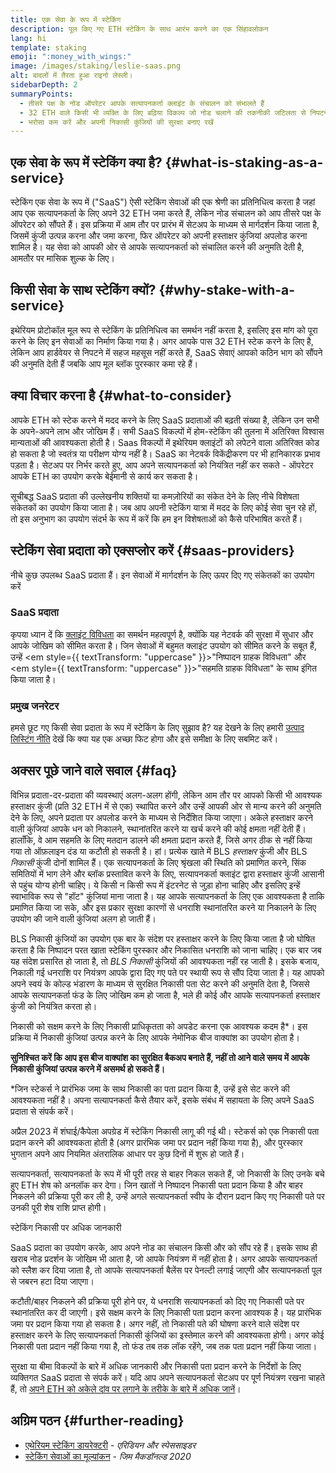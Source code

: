 ```yaml
---
title: एक सेवा के रूप में स्टेकिंग
description: पूल किए गए ETH स्टेकिंग के साथ आरंभ करने का एक सिंहावलोकन
lang: hi
template: staking
emoji: ":money_with_wings:"
image: /images/staking/leslie-saas.png
alt: बादलों में तैरता हुआ राइनो लेस्ली।
sidebarDepth: 2
summaryPoints:
  - तीसरे पक्ष के नोड ऑपरेटर आपके सत्यापनकर्ता क्लाइंट के संचालन को संभालते हैं
  - 32 ETH वाले किसी भी व्यक्ति के लिए बढ़िया विकल्प जो नोड चलाने की तकनीकी जटिलता से निपटने में सहज महसूस नहीं करता है
  - भरोसा कम करें और अपनी निकासी कुंजियों की सुरक्षा बनाए रखें
---
```


## एक सेवा के रूप में स्टेकिंग क्या है? {#what-is-staking-as-a-service}

स्टेकिंग एक सेवा के रूप में ("SaaS") ऐसी स्टेकिंग सेवाओं की एक श्रेणी का प्रतिनिधित्व करता है जहां आप एक सत्यापनकर्ता के लिए अपने 32 ETH जमा करते हैं, लेकिन नोड संचालन को आप तीसरे पक्ष के ऑपरेटर को सौंपते हैं। इस प्रक्रिया में आम तौर पर प्रारंभ में सेटअप के माध्यम से मार्गदर्शन किया जाता है, जिसमें कुंजी उत्पन्न करना और जमा करना, फिर ऑपरेटर को अपनी हस्ताक्षर कुंजियां अपलोड करना शामिल है। यह सेवा को आपकी ओर से आपके सत्यापनकर्ता को संचालित करने की अनुमति देती है, आमतौर पर मासिक शुल्क के लिए।

## किसी सेवा के साथ स्टेकिंग क्यों? {#why-stake-with-a-service}

इथेरियम प्रोटोकॉल मूल रूप से स्टेकिंग के प्रतिनिधित्व का समर्थन नहीं करता है, इसलिए इस मांग को पूरा करने के लिए इन सेवाओं का निर्माण किया गया है। अगर आपके पास 32 ETH स्टेक करने के लिए है, लेकिन आप हार्डवेयर से निपटने में सहज महसूस नहीं करते हैं, SaaS सेवाएं आपको कठिन भाग को सौंपने की अनुमति देती हैं जबकि आप मूल ब्लॉक पुरस्कार कमा रहे हैं।

<CardGrid>
  <Card title="आपका अपना सत्यापनकर्ता" emoji=":desktop_computer:" description="Deposit your own 32 ETH to activate your own set of signing keys that will participate in Ethereum consensus. Monitor your progress with dashboards to watch those ETH rewards accumulate." />
  <Card title="आसान शुरूआत" emoji="🏁" description="Forget about hardware specs, setup, node maintenance and upgrades. SaaS providers let you outsource the hard part by uploading your own signing credentials, allowing them to run a validator on your behalf, for a small cost." />
  <Card title="अपना जोखिम सीमित करें" emoji=":shield:" description="In many cases users do not have to give up access to the keys that enable withdrawing or transferring staked funds. These are different from the signing keys, and can be stored separately to limit (but not eliminate) your risk as a staker." />
</CardGrid>

<StakingComparison page="saas" />

## क्या विचार करना है {#what-to-consider}

आपके ETH को स्टेक करने में मदद करने के लिए SaaS प्रदाताओं की बढ़ती संख्या है, लेकिन उन सभी के अपने-अपने लाभ और जोखिम हैं। सभी SaaS विकल्पों में होम-स्टेकिंग की तुलना में अतिरिक्त विश्वास मान्यताओं की आवश्यकता होती है। Saas विकल्पों में इथेरियम क्लाइंटों को लपेटने वाला अतिरिक्त कोड हो सकता है जो स्वतंत्र या परीक्षण योग्य नहीं है। SaaS का नेटवर्क विकेंद्रीकरण पर भी हानिकारक प्रभाव पड़ता है। सेटअप पर निर्भर करते हुए, आप अपने सत्यापनकर्ता को नियंत्रित नहीं कर सकते - ऑपरेटर आपके ETH का उपयोग करके बेईमानी से कार्य कर सकता है।

सूचीबद्ध SaaS प्रदाता की उल्लेखनीय शक्तियों या कमज़ोरियों का संकेत देने के लिए नीचे विशेषता संकेतकों का उपयोग किया जाता है। जब आप अपनी स्टेकिंग यात्रा में मदद के लिए कोई सेवा चुन रहे हों, तो इस अनुभाग का उपयोग संदर्भ के रूप में करें कि हम इन विशेषताओं को कैसे परिभाषित करते हैं।

<StakingConsiderations page="saas" />

## स्टेकिंग सेवा प्रदाता को एक्सप्लोर करें {#saas-providers}

नीचे कुछ उपलब्ध SaaS प्रदाता हैं। इन सेवाओं में मार्गदर्शन के लिए ऊपर दिए गए संकेतकों का उपयोग करें

<ProductDisclaimer />

### SaaS प्रदाता

<StakingProductsCardGrid category="saas" />

कृपया ध्यान दें कि [क्लाइंट विविधता](/developers/docs/nodes-and-clients/client-diversity/) का समर्थन महत्वपूर्ण है, क्योंकि यह नेटवर्क की सुरक्षा में सुधार और आपके जोखिम को सीमित करता है। जिन सेवाओं में बहुमत क्लाइंट उपयोग को सीमित करने के सबूत हैं, उन्हें <em style={{ textTransform: "uppercase" }}>"निष्पादन ग्राहक विविधता"</em> और <em style={{ textTransform: "uppercase" }}>"सहमति ग्राहक विविधता"</em> के साथ इंगित किया जाता है।

### प्रमुख जनरेटर

<StakingProductsCardGrid category="keyGen" />

हमसे छूट गए किसी सेवा प्रदाता के रूप में स्टेकिंग के लिए सुझाव है? यह देखने के लिए हमारी [उत्पाद लिस्टिंग नीति](/contributing/adding-staking-products/) देखें कि क्या यह एक अच्छा फिट होगा और इसे समीक्षा के लिए सबमिट करें।

## अक्सर पूछे जाने वाले सवाल {#faq}

<ExpandableCard title="मेरी कुंजियां किसके पास हैं?" eventCategory="SaasStaking" eventName="clicked who holds my keys">
विभिन्न प्रदाता-दर-प्रदाता की व्यवस्थाएं अलग-अलग होंगी, लेकिन आम तौर पर आपको किसी भी आवश्यक हस्ताक्षर कुंजी (प्रति 32 ETH में से एक) स्थापित करने और उन्हें आपकी ओर से मान्य करने की अनुमति देने के लिए, अपने प्रदाता पर अपलोड करने के माध्यम से निर्देशित किया जाएगा। अकेले हस्ताक्षर करने वाली कुंजियां आपके धन को निकालने, स्थानांतरित करने या खर्च करने की कोई क्षमता नहीं देती हैं। हालाँकि, वे आम सहमति के लिए मतदान डालने की क्षमता प्रदान करते हैं, जिसे अगर ठीक से नहीं किया गया तो ऑफ़लाइन दंड या कटौती हो सकती है।
</ExpandableCard>

<ExpandableCard title="तो कुंजियों के दो सेट हैं?" eventCategory="SaasStaking" eventName="clicked so there are two sets of keys">
हां। प्रत्येक खाते में BLS <em>हस्ताक्षर</em> कुंजी और BLS <em>निकासी</em> कुंजी दोनों शामिल हैं। एक सत्यापनकर्ता के लिए श्रृंखला की स्थिति को प्रमाणित करने, सिंक समितियों में भाग लेने और ब्लॉक प्रस्तावित करने के लिए, सत्यापनकर्ता क्लाइंट द्वारा हस्ताक्षर कुंजी आसानी से पहुंच योग्य होनी चाहिए। ये किसी न किसी रूप में इंटरनेट से जुड़ा होना चाहिए और इसलिए इन्हें स्वाभाविक रूप से "हॉट" कुंजियां माना जाता है। यह आपके सत्यापनकर्ता के लिए एक आवश्यकता है ताकि प्रमाणित किया जा सके, और इस प्रकार सुरक्षा कारणों से धनराशि स्थानांतरित करने या निकालने के लिए उपयोग की जाने वाली कुंजियां अलग हो जाती हैं।

BLS निकासी कुंजियों का उपयोग एक बार के संदेश पर हस्ताक्षर करने के लिए किया जाता है जो घोषित करता है कि निष्पादन परत खाता स्टेकिंग पुरस्कार और निकासित धनराशि को जाना चाहिए। एक बार जब यह संदेश प्रसारित हो जाता है, तो <em>BLS निकासी</em> कुंजियों की आवश्यकता नहीं रह जाती है। इसके बजाय, निकाली गई धनराशि पर नियंत्रण आपके द्वारा दिए गए पते पर स्थायी रूप से सौंप दिया जाता है। यह आपको अपने स्वयं के कोल्ड भंडारण के माध्यम से सुरक्षित निकासी पता सेट करने की अनुमति देता है, जिससे आपके सत्यापनकर्ता फंड के लिए जोखिम कम हो जाता है, भले ही कोई और आपके सत्यापनकर्ता हस्ताक्षर कुंजी को नियंत्रित करता हो।

निकासी को सक्षम करने के लिए निकासी प्राधिकृतता को अपडेट करना एक आवश्यक कदम है\*। इस प्रक्रिया में निकासी कुंजियां उत्पन्न करने के लिए आपके नेमोनिक बीज वाक्यांश का उपयोग होता है।

<strong>सुनिश्चित करें कि आप इस बीज वाक्यांश का सुरक्षित बैकअप बनाते हैं, नहीं तो आने वाले समय में आपके निकासी कुंजियां उत्पन्न करने में असमर्थ हो सकते हैं।</strong>

\*जिन स्टेकर्स ने प्रारंभिक जमा के साथ निकासी का पता प्रदान किया है, उन्हें इसे सेट करने की आवश्यकता नहीं है। अपना सत्यापनकर्ता कैसे तैयार करें, इसके संबंध में सहायता के लिए अपने SaaS प्रदाता से संपर्क करें।
</ExpandableCard>

<ExpandableCard title="मैं निकासी कब कर सकता हूँ?" eventCategory="SaasStaking" eventName="clicked when can I withdraw">
अप्रैल 2023 में शंघाई/कैपेला अपग्रेड में स्टेकिंग निकासी लागू की गई थी। स्टेकर्स को एक निकासी पता प्रदान करने की आवश्यकता होती है (अगर प्रारंभिक जमा पर प्रदान नहीं किया गया है), और पुरस्कार भुगतान अपने आप नियमित अंतरालिक आधार पर कुछ दिनों में शुरू हो जाते हैं।

सत्यापनकर्ता, सत्यापनकर्ता के रूप में भी पूरी तरह से बाहर निकल सकते हैं, जो निकासी के लिए उनके बचे हुए ETH शेष को अनलॉक कर देगा। जिन खातों ने निष्पादन निकासी पता प्रदान किया है और बाहर निकलने की प्रक्रिया पूरी कर ली है, उन्हें अगले सत्यापनकर्ता स्वीप के दौरान प्रदान किए गए निकासी पते पर उनकी पूरी शेष राशि प्राप्त होगी।

<ButtonLink href="/staking/withdrawals/">स्टेकिंग निकासी पर अधिक जानकारी</ButtonLink>
</ExpandableCard>

<ExpandableCard title="यदि मुझे स्लैश कर दिया जाए, यानि पेनल्टी लगाई जाए, तो क्या होगा?" eventCategory="SaasStaking" eventName="clicked what happens if I get slashed">
SaaS प्रदाता का उपयोग करके, आप अपने नोड का संचालन किसी और को सौंप रहे हैं। इसके साथ ही खराब नोड प्रदर्शन के जोखिम भी आता है, जो आपके नियंत्रण में नहीं होता है। अगर आपके सत्यापनकर्ता को स्लैश कर दिया जाता है, तो आपके सत्यापनकर्ता बैलेंस पर पेनल्टी लगाई जाएगी और सत्यापनकर्ता पूल से जबरन हटा दिया जाएगा।

कटौती/बाहर निकलने की प्रक्रिया पूरी होने पर, ये धनराशि सत्यापनकर्ता को दिए गए निकासी पते पर स्थानांतरित कर दी जाएगी। इसे सक्षम करने के लिए निकासी पता प्रदान करना आवश्यक है। यह प्रारंभिक जमा पर प्रदान किया गया हो सकता है। अगर नहीं, तो निकासी पते की घोषणा करने वाले संदेश पर हस्ताक्षर करने के लिए सत्यापनकर्ता निकासी कुंजियों का इस्तेमाल करने की आवश्यकता होगी। अगर कोई निकासी पता प्रदान नहीं किया गया है, तो फंड तब तक लॉक रहेंगे, जब तक पता प्रदान नहीं किया जाता।

सुरक्षा या बीमा विकल्पों के बारे में अधिक जानकारी और निकासी पता प्रदान करने के निर्देशों के लिए व्यक्तिगत SaaS प्रदाता से संपर्क करें। यदि आप अपने सत्यापनकर्ता सेटअप पर पूर्ण नियंत्रण रखना चाहते हैं, तो [अपने ETH को अकेले दांव पर लगाने के तरीके के बारे में अधिक जानें](/staking/solo/)।
</ExpandableCard>

## अग्रिम पठन {#further-reading}

- [एथेरियम स्टेकिंग डायरेक्टरी](https://www.staking.directory/) - _एरिडियन और स्पेससाइडर_
- [स्टेकिंग सेवाओं का मूल्यांकन](https://www.attestant.io/posts/evaluating-staking-services/) - _जिम मैकडॉनल्ड 2020_
